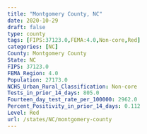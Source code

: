 ```yaml
---
title: "Montgomery County, NC"
date: 2020-10-29
draft: false
type: county
tags: [FIPS:37123.0,FEMA:4.0,Non-core,Red]
categories: [NC]
County: Montgomery County
State: NC
FIPS: 37123.0
FEMA_Region: 4.0
Population: 27173.0
NCHS_Urban_Rural_Classification: Non-core
Tests_in_prior_14_days: 805.0
Fourteen_day_test_rate_per_100000: 2962.0
Percent_Positivity_in_prior_14_days: 0.112
Level: Red
url: /states/NC/montgomery-county
---
```



